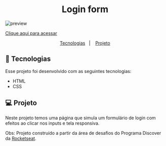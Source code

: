 <h1 align="center"> Login form </h1>

![preview](./.github/preview.png)

[Clique aqui para acessar](https://maik-emanoel.github.io/login-form/)

<p align="center">
  <a href="#-tecnologias">Tecnologias</a>&nbsp;&nbsp;&nbsp;|&nbsp;&nbsp;&nbsp;
  <a href="#-projeto">Projeto</a>
</p>

## 🚀 Tecnologias

Esse projeto foi desenvolvido com as seguintes tecnologias:

- HTML
- CSS

## 💻 Projeto

Neste projeto temos uma página que simula um formulário de login com efeitos ao clicar nos inputs e tela responsiva. <br>

Obs: Projeto construído a partir da área de desafios do Programa Discover da [Rocketseat](https://rocketseat.com.br).